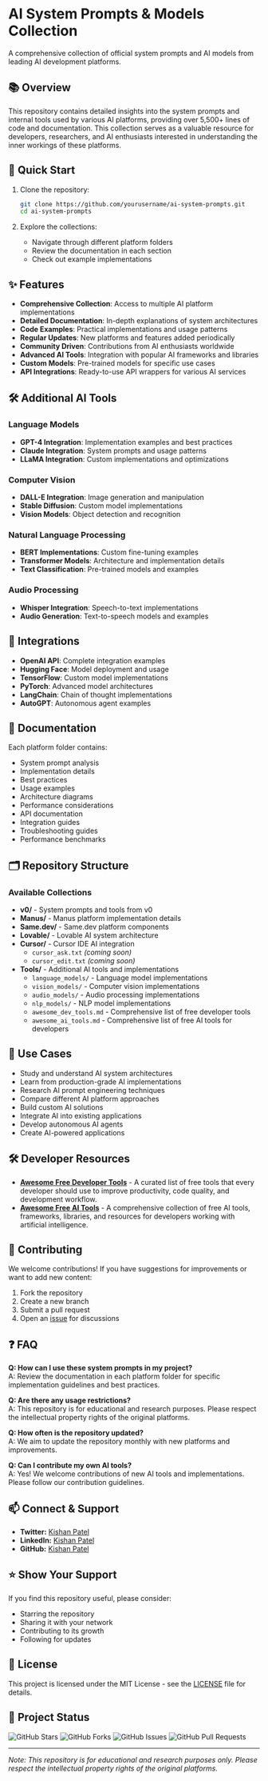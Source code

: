 # AI System Prompts & Models Collection

A comprehensive collection of official system prompts and AI models from leading AI development platforms.

## 📚 Overview

This repository contains detailed insights into the system prompts and internal tools used by various AI platforms, providing over 5,500+ lines of code and documentation. This collection serves as a valuable resource for developers, researchers, and AI enthusiasts interested in understanding the inner workings of these platforms.

## 🚀 Quick Start

1. Clone the repository:
   ```bash
   git clone https://github.com/yourusername/ai-system-prompts.git
   cd ai-system-prompts
   ```

2. Explore the collections:
   - Navigate through different platform folders
   - Review the documentation in each section
   - Check out example implementations

## ✨ Features

- **Comprehensive Collection**: Access to multiple AI platform implementations
- **Detailed Documentation**: In-depth explanations of system architectures
- **Code Examples**: Practical implementations and usage patterns
- **Regular Updates**: New platforms and features added periodically
- **Community Driven**: Contributions from AI enthusiasts worldwide
- **Advanced AI Tools**: Integration with popular AI frameworks and libraries
- **Custom Models**: Pre-trained models for specific use cases
- **API Integrations**: Ready-to-use API wrappers for various AI services

## 🛠 Additional AI Tools

### Language Models
- **GPT-4 Integration**: Implementation examples and best practices
- **Claude Integration**: System prompts and usage patterns
- **LLaMA Integration**: Custom implementations and optimizations

### Computer Vision
- **DALL-E Integration**: Image generation and manipulation
- **Stable Diffusion**: Custom model implementations
- **Vision Models**: Object detection and recognition

### Natural Language Processing
- **BERT Implementations**: Custom fine-tuning examples
- **Transformer Models**: Architecture and implementation details
- **Text Classification**: Pre-trained models and examples

### Audio Processing
- **Whisper Integration**: Speech-to-text implementations
- **Audio Generation**: Text-to-speech models and examples

## 🔌 Integrations

- **OpenAI API**: Complete integration examples
- **Hugging Face**: Model deployment and usage
- **TensorFlow**: Custom model implementations
- **PyTorch**: Advanced model architectures
- **LangChain**: Chain of thought implementations
- **AutoGPT**: Autonomous agent examples

## 📖 Documentation

Each platform folder contains:
- System prompt analysis
- Implementation details
- Best practices
- Usage examples
- Architecture diagrams
- Performance considerations
- API documentation
- Integration guides
- Troubleshooting guides
- Performance benchmarks

## 🗂 Repository Structure

### Available Collections

- **v0/** - System prompts and tools from v0
- **Manus/** - Manus platform implementation details
- **Same.dev/** - Same.dev platform components
- **Lovable/** - Lovable AI system architecture
- **Cursor/** - Cursor IDE AI integration
  - `cursor_ask.txt` *(coming soon)*
  - `cursor_edit.txt` *(coming soon)*
- **Tools/** - Additional AI tools and implementations
  - `language_models/` - Language model implementations
  - `vision_models/` - Computer vision implementations
  - `audio_models/` - Audio processing implementations
  - `nlp_models/` - NLP model implementations
  - `awesome_dev_tools.md` - Comprehensive list of free developer tools
  - `awesome_ai_tools.md` - Comprehensive list of free AI tools for developers

## 🎯 Use Cases

- Study and understand AI system architectures
- Learn from production-grade AI implementations
- Research AI prompt engineering techniques
- Compare different AI platform approaches
- Build custom AI solutions
- Integrate AI into existing applications
- Develop autonomous AI agents
- Create AI-powered applications

## 🛠️ Developer Resources

- **[Awesome Free Developer Tools](Tools/awesome_dev_tools.md)** - A curated list of free tools that every developer should use to improve productivity, code quality, and development workflow.
- **[Awesome Free AI Tools](Tools/awesome_ai_tools.md)** - A comprehensive collection of free AI tools, frameworks, libraries, and resources for developers working with artificial intelligence.

## 🤝 Contributing

We welcome contributions! If you have suggestions for improvements or want to add new content:

1. Fork the repository
2. Create a new branch
3. Submit a pull request
4. Open an [issue](../../issues) for discussions

## ❓ FAQ

**Q: How can I use these system prompts in my project?**  
A: Review the documentation in each platform folder for specific implementation guidelines and best practices.

**Q: Are there any usage restrictions?**  
A: This repository is for educational and research purposes. Please respect the intellectual property rights of the original platforms.

**Q: How often is the repository updated?**  
A: We aim to update the repository monthly with new platforms and improvements.

**Q: Can I contribute my own AI tools?**  
A: Yes! We welcome contributions of new AI tools and implementations. Please follow our contribution guidelines.

## 📫 Connect & Support

- **Twitter:** [Kishan Patel](https://x.com/KishanPatel_dev)
- **LinkedIn:** [Kishan Patel](https://www.linkedin.com/in/kishan-patel-dev/)
- **GitHub:** [Kishan Patel](https://github.com/Kishan-Patel-dev)

## ⭐ Show Your Support

If you find this repository useful, please consider:
- Starring the repository
- Sharing it with your network
- Contributing to its growth
- Following for updates

## 📄 License

This project is licensed under the MIT License - see the [LICENSE](LICENSE) file for details.

## 🔄 Project Status

![GitHub Stars](https://img.shields.io/github/stars/Kishan-Patel-dev/ai-system-prompts)
![GitHub Forks](https://img.shields.io/github/forks/Kishan-Patel-dev/ai-system-prompts)
![GitHub Issues](https://img.shields.io/github/issues/Kishan-Patel-dev/ai-system-prompts)
![GitHub Pull Requests](https://img.shields.io/github/issues-pr/Kishan-Patel-dev/ai-system-prompts)

---

*Note: This repository is for educational and research purposes only. Please respect the intellectual property rights of the original platforms.*
